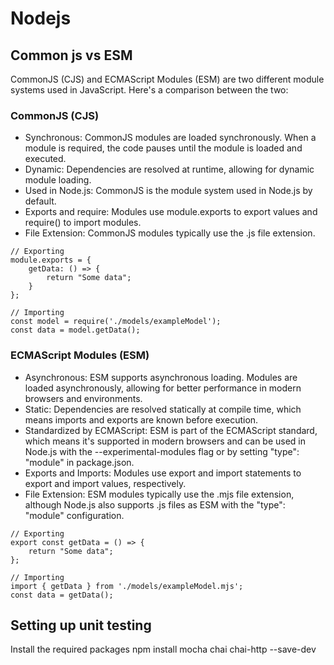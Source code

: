 # Nodejs


## Common js vs ESM
CommonJS (CJS) and ECMAScript Modules (ESM) are two different module systems used in JavaScript. Here's a comparison between the two:
### CommonJS (CJS)
- Synchronous: CommonJS modules are loaded synchronously. When a module is required, the code pauses until the module is loaded and executed.
- Dynamic: Dependencies are resolved at runtime, allowing for dynamic module loading.
- Used in Node.js: CommonJS is the module system used in Node.js by default.
- Exports and require: Modules use module.exports to export values and require() to import modules.
- File Extension: CommonJS modules typically use the .js file extension.
```
// Exporting
module.exports = {
    getData: () => {
        return "Some data";
    }
};

// Importing
const model = require('./models/exampleModel');
const data = model.getData();

```
### ECMAScript Modules (ESM)
- Asynchronous: ESM supports asynchronous loading. Modules are loaded asynchronously, allowing for better performance in modern browsers and environments.
- Static: Dependencies are resolved statically at compile time, which means imports and exports are known before execution.
- Standardized by ECMAScript: ESM is part of the ECMAScript standard, which means it's supported in modern browsers and can be used in Node.js with the --experimental-modules flag or by setting "type": "module" in package.json.
- Exports and Imports: Modules use export and import statements to export and import values, respectively.
- File Extension: ESM modules typically use the .mjs file extension, although Node.js also supports .js files as ESM with the "type": "module" configuration.
```
// Exporting
export const getData = () => {
    return "Some data";
};

// Importing
import { getData } from './models/exampleModel.mjs';
const data = getData();

```

## Setting up unit testing
Install the required packages
npm install mocha chai chai-http --save-dev

